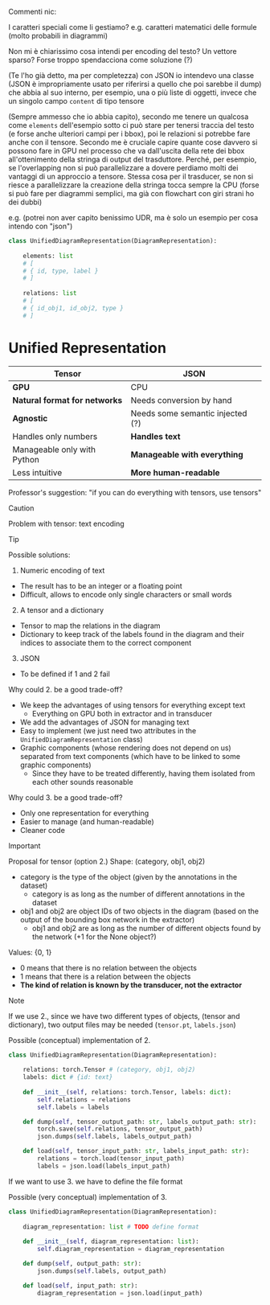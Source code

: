 Commenti nic:

I caratteri speciali come li gestiamo? e.g. caratteri matematici delle formule (molto probabili in diagrammi)

Non mi è chiarissimo cosa intendi per encoding del testo? Un vettore sparso? Forse troppo spendacciona come soluzione (?) 

(Te l'ho già detto, ma per completezza) con JSON io intendevo una classe (JSON è impropriamente usato per riferirsi a quello che poi sarebbe il dump)
che abbia al suo interno, per esempio, una o più liste di oggetti, invece che un singolo campo `content` di tipo tensore

(Sempre ammesso che io abbia capito), secondo me tenere un qualcosa come `elements` dell'esempio sotto ci può stare per tenersi traccia del testo
(e forse anche ulteriori campi per i bbox), poi le relazioni si potrebbe fare anche con il tensore. 
Secondo me è cruciale capire quante cose davvero si possono fare in GPU nel processo che va dall'uscita della rete dei bbox all'ottenimento
della stringa di output del trasduttore. Perché, per esempio, se l'overlapping non si può parallelizzare a dovere perdiamo molti dei vantaggi
di un approccio a tensore. Stessa cosa per il trasducer, se non si riesce a parallelizzare la creazione della stringa tocca sempre la CPU
(forse si può fare per diagrammi semplici, ma già con flowchart con giri strani ho dei dubbi)


e.g. (potrei non aver capito benissimo UDR, ma è solo un esempio per cosa intendo con "json")
```Python
class UnifiedDiagramRepresentation(DiagramRepresentation):
  
    elements: list
    # [
    # { id, type, label }
    # ]
    
    relations: list
    # [
    # { id_obj1, id_obj2, type }
    # ]
``` 

# Unified Representation 

| Tensor                          | JSON                             |
|---------------------------------|----------------------------------|
| **GPU**                         | CPU                              |
| **Natural format for networks** | Needs conversion by hand         |
| **Agnostic**                    | Needs some semantic injected (?) |
| Handles only numbers            | **Handles text**                 |
| Manageable only with Python     | **Manageable with everything**   |
| Less intuitive                  | **More human-readable**          |

Professor's suggestion: "if you can do everything with tensors, use tensors"

> [!CAUTION]
> Problem with tensor: text encoding 

> [!TIP]
> Possible solutions:
> 1. Numeric encoding of text 
>   - The result has to be an integer or a floating point 
>   - Difficult, allows to encode only single characters or small words 
> 2. A tensor and a dictionary
>   - Tensor to map the relations in the diagram
>   - Dictionary to keep track of the labels found in the diagram and their indices to associate them to the correct component
> 3. JSON
>   - To be defined if 1 and 2 fail

Why could 2. be a good trade-off? 
- We keep the advantages of using tensors for everything except text
  - Everything on GPU both in extractor and in transducer
- We add the advantages of JSON for managing text
- Easy to implement (we just need two attributes in the `UnifiedDiagramRepresentation` class)
- Graphic components (whose rendering does not depend on us) separated from text components (which have to be linked to some graphic components)
  - Since they have to be treated differently, having them isolated from each other sounds reasonable

Why could 3. be a good trade-off?
- Only one representation for everything 
- Easier to manage (and human-readable)
- Cleaner code

> [!IMPORTANT]
> Proposal for tensor (option 2.)
> Shape: (category, obj1, obj2) 
> - category is the type of the object (given by the annotations in the dataset)
>   - category is as long as the number of different annotations in the dataset
> - obj1 and obj2 are object IDs of two objects in the diagram (based on the output of the bounding box network in the extractor)
>   - obj1 and obj2 are as long as the number of different objects found by the network (+1 for the None object?)
> 
> Values: {0, 1}
>   - 0 means that there is no relation between the objects
>   - 1 means that there is a relation between the objects 
>   - **The kind of relation is known by the transducer, not the extractor**

> [!NOTE]
> If we use 2., since we have two different types of objects, (tensor and dictionary), two output files may be needed (`tensor.pt`, `labels.json`)

Possible (conceptual) implementation of 2.

```Python
class UnifiedDiagramRepresentation(DiagramRepresentation):
  
    relations: torch.Tensor # (category, obj1, obj2)
    labels: dict # {id: text}
    
    def __init__(self, relations: torch.Tensor, labels: dict):
        self.relations = relations
        self.labels = labels

    def dump(self, tensor_output_path: str, labels_output_path: str):
        torch.save(self.relations, tensor_output_path)
        json.dumps(self.labels, labels_output_path)

    def load(self, tensor_input_path: str, labels_input_path: str):
        relations = torch.load(tensor_input_path)
        labels = json.load(labels_input_path)
```

If we want to use 3. we have to define the file format

Possible (very conceptual) implementation of 3. 

```Python
class UnifiedDiagramRepresentation(DiagramRepresentation):
  
    diagram_representation: list # TODO define format
    
    def __init__(self, diagram_representation: list):
        self.diagram_representation = diagram_representation

    def dump(self, output_path: str):
        json.dumps(self.labels, output_path)

    def load(self, input_path: str):
        diagram_representation = json.load(input_path)
``` 


